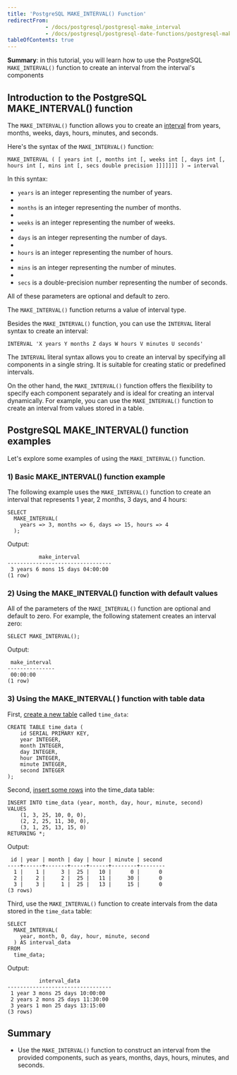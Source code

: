 ```yaml
---
title: 'PostgreSQL MAKE_INTERVAL() Function'
redirectFrom:
            - /docs/postgresql/postgresql-make_interval 
            - /docs/postgresql/postgresql-date-functions/postgresql-make_interval/
tableOfContents: true
---
```



**Summary**: in this tutorial, you will learn how to use the PostgreSQL `MAKE_INTERVAL()` function to create an interval from the interval's components





## Introduction to the PostgreSQL MAKE_INTERVAL() function





The `MAKE_INTERVAL()` function allows you to create an [interval](/docs/postgresql/postgresql-interval) from years, months, weeks, days, hours, minutes, and seconds.





Here's the syntax of the `MAKE_INTERVAL()` function:





```
MAKE_INTERVAL ( [ years int [, months int [, weeks int [, days int [, hours int [, mins int [, secs double precision ]]]]]]] ) → interval
```





In this syntax:





- `years` is an integer representing the number of years.
-
- `months` is an integer representing the number of months.
-
- `weeks` is an integer representing the number of weeks.
-
- `days` is an integer representing the number of days.
-
- `hours` is an integer representing the number of hours.
-
- `mins` is an integer representing the number of minutes.
-
- `secs` is a double-precision number representing the number of seconds.





All of these parameters are optional and default to zero.





The `MAKE_INTERVAL()` function returns a value of interval type.





Besides the `MAKE_INTERVAL()` function, you can use the `INTERVAL` literal syntax to create an interval:





```
INTERVAL 'X years Y months Z days W hours V minutes U seconds'
```





The `INTERVAL` literal syntax allows you to create an interval by specifying all components in a single string. It is suitable for creating static or predefined intervals.





On the other hand, the `MAKE_INTERVAL()` function offers the flexibility to specify each component separately and is ideal for creating an interval dynamically. For example, you can use the `MAKE_INTERVAL()` function to create an interval from values stored in a table.





## PostgreSQL MAKE_INTERVAL() function examples





Let's explore some examples of using the `MAKE_INTERVAL()` function.





### 1) Basic MAKE_INTERVAL() function example





The following example uses the `MAKE_INTERVAL()` function to create an interval that represents 1 year, 2 months, 3 days, and 4 hours:





```
SELECT
  MAKE_INTERVAL(
    years => 3, months => 6, days => 15, hours => 4
  );
```





Output:





```
          make_interval
---------------------------------
 3 years 6 mons 15 days 04:00:00
(1 row)
```





### 2) Using the MAKE_INTERVAL() function with default values





All of the parameters of the `MAKE_INTERVAL()` function are optional and default to zero. For example, the following statement creates an interval zero:





```
SELECT MAKE_INTERVAL();
```





Output:





```
 make_interval
---------------
 00:00:00
(1 row)
```





### 3) Using the MAKE_INTERVAL( ) function with table data





First, [create a new table](/docs/postgresql/postgresql-create-table) called `time_data`:





```
CREATE TABLE time_data (
    id SERIAL PRIMARY KEY,
    year INTEGER,
    month INTEGER,
    day INTEGER,
    hour INTEGER,
    minute INTEGER,
    second INTEGER
);
```





Second, [insert some rows](/docs/postgresql/postgresql-insert-multiple-rows) into the time_data table:





```
INSERT INTO time_data (year, month, day, hour, minute, second)
VALUES
    (1, 3, 25, 10, 0, 0),
    (2, 2, 25, 11, 30, 0),
    (3, 1, 25, 13, 15, 0)
RETURNING *;
```





Output:





```
 id | year | month | day | hour | minute | second
----+------+-------+-----+------+--------+--------
  1 |    1 |     3 |  25 |   10 |      0 |      0
  2 |    2 |     2 |  25 |   11 |     30 |      0
  3 |    3 |     1 |  25 |   13 |     15 |      0
(3 rows)
```





Third, use the `MAKE_INTERVAL()` function to create intervals from the data stored in the `time_data` table:





```
SELECT
  MAKE_INTERVAL(
    year, month, 0, day, hour, minute, second
  ) AS interval_data
FROM
  time_data;
```





Output:





```
          interval_data
---------------------------------
 1 year 3 mons 25 days 10:00:00
 2 years 2 mons 25 days 11:30:00
 3 years 1 mon 25 days 13:15:00
(3 rows)
```





## Summary





- Use the `MAKE_INTERVAL()` function to construct an interval from the provided components, such as years, months, days, hours, minutes, and seconds.



